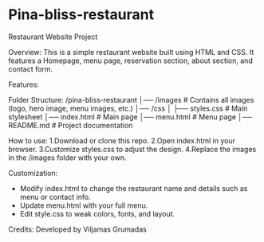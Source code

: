 # Pina-bliss-restaurant
 Restaurant Website Project
 
 Overview:
 This is a simple restaurant website built using HTML and CSS. It features a Homepage, menu page, reservation section, about section,  and contact form.

 Features:

 Folder Structure:
 /pina-bliss-restaurant
│── /images               # Contains all images (logo, hero image, menu images, etc.)
│── /css
│   ├── styles.css        # Main stylesheet
│── index.html            # Main page
│── menu.html             # Menu page
│── README.md             # Project documentation

How to use:
1.Download or clone this repo.
2.Open index.html in your browser.
3.Customize styles.css to adjust the design.
4.Replace the images in the /images folder with your own.

Customization:
- Modify index.html to change the restaurant name and details such as menu or contact info.
- Update menu.html with your full menu.
- Edit style.css to weak colors, fonts, and layout.

Credits:
Developed by Viljamas Grumadas